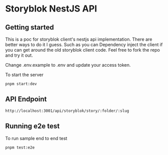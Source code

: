 # Storyblok NestJS API



## Getting started

This is a poc for storyblok client's nestjs api implementation. There are better ways to do it I guess.
Such as you can Dependency inject the client if you can get around the old storyblok client code. Feel free to fork the repo and try it out.

Change .env.example to .env and update your access token.

To start the server 

```
pnpm start:dev
```

## API Endpoint

```
http://localhost:3001/api/storyblok/story/:folder/:slug
```

## Running e2e test

To run sample end to end test

```
pnpm test:e2e
```
